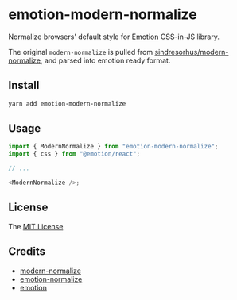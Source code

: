 # emotion-modern-normalize

Normalize browsers' default style for [Emotion](https://github.com/emotion-js/emotion) CSS-in-JS library.

The original `modern-normalize` is pulled from [sindresorhus/modern-normalize](https://github.com/sindresorhus/modern-normalize), and parsed into emotion ready format.

## Install

```sh
yarn add emotion-modern-normalize
```

## Usage

```js
import { ModernNormalize } from "emotion-modern-normalize";
import { css } from "@emotion/react";

// ...

<ModernNormalize />;
```

## License

The [MIT License](license)

## Credits

- [modern-normalize](https://github.com/sindresorhus/modern-normalize)
- [emotion-normalize](https://github.com/infinum/emotion-normalize)
- [emotion](https://github.com/emotion-js/emotion)

